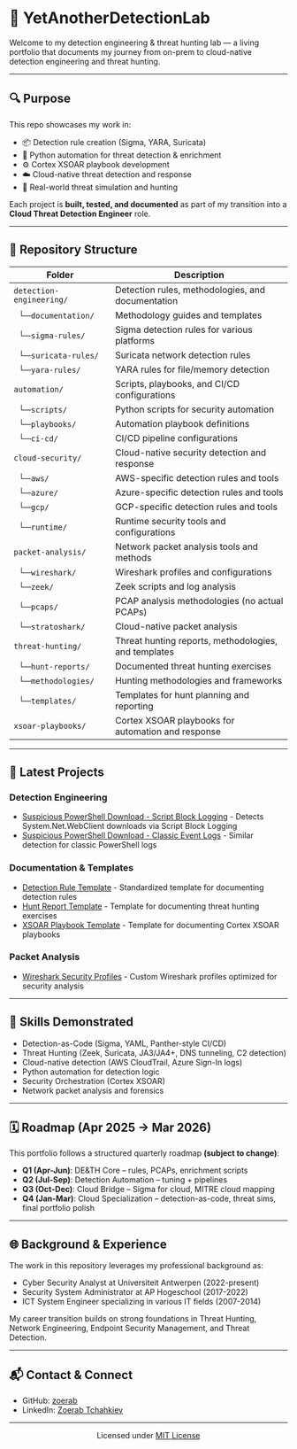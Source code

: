 # 🧪 YetAnotherDetectionLab

Welcome to my detection engineering & threat hunting lab — a living portfolio that documents my journey from on-prem to cloud-native detection engineering and threat hunting.

---

## 🔍 Purpose

This repo showcases my work in:

- 📦 Detection rule creation (Sigma, YARA, Suricata)
- 🐍 Python automation for threat detection & enrichment
- ⚙️ Cortex XSOAR playbook development
- ☁️ Cloud-native threat detection and response
- 🧪 Real-world threat simulation and hunting

Each project is **built, tested, and documented** as part of my transition into a **Cloud Threat Detection Engineer** role.

---

## 📁 Repository Structure

| Folder                         | Description                                            |
|--------------------------------|--------------------------------------------------------|
| `detection-engineering/`       | Detection rules, methodologies, and documentation      |
| &nbsp;&nbsp;└─`documentation/` | Methodology guides and templates                       |
| &nbsp;&nbsp;└─`sigma-rules/`   | Sigma detection rules for various platforms            |
| &nbsp;&nbsp;└─`suricata-rules/`| Suricata network detection rules                       |
| &nbsp;&nbsp;└─`yara-rules/`    | YARA rules for file/memory detection                   |
| `automation/`                  | Scripts, playbooks, and CI/CD configurations           |
| &nbsp;&nbsp;└─`scripts/`       | Python scripts for security automation                 |
| &nbsp;&nbsp;└─`playbooks/`     | Automation playbook definitions                        |
| &nbsp;&nbsp;└─`ci-cd/`         | CI/CD pipeline configurations                          |
| `cloud-security/`              | Cloud-native security detection and response           |
| &nbsp;&nbsp;└─`aws/`           | AWS-specific detection rules and tools                 |
| &nbsp;&nbsp;└─`azure/`         | Azure-specific detection rules and tools               |
| &nbsp;&nbsp;└─`gcp/`           | GCP-specific detection rules and tools                 |
| &nbsp;&nbsp;└─`runtime/`       | Runtime security tools and configurations              |
| `packet-analysis/`             | Network packet analysis tools and methods              |
| &nbsp;&nbsp;└─`wireshark/`     | Wireshark profiles and configurations                  |
| &nbsp;&nbsp;└─`zeek/`          | Zeek scripts and log analysis                          |
| &nbsp;&nbsp;└─`pcaps/`         | PCAP analysis methodologies (no actual PCAPs)          |
| &nbsp;&nbsp;└─`stratoshark/`   | Cloud-native packet analysis                           |
| `threat-hunting/`              | Threat hunting reports, methodologies, and templates   |
| &nbsp;&nbsp;└─`hunt-reports/`  | Documented threat hunting exercises                    |
| &nbsp;&nbsp;└─`methodologies/` | Hunting methodologies and frameworks                   |
| &nbsp;&nbsp;└─`templates/`     | Templates for hunt planning and reporting              |
| `xsoar-playbooks/`             | Cortex XSOAR playbooks for automation and response     |

---

## 🚀 Latest Projects

### Detection Engineering

- [Suspicious PowerShell Download - Script Block Logging](detection-engineering/sigma-rules/Windows/suspicious_powershell_download_scriptblock.yml) - Detects System.Net.WebClient downloads via Script Block Logging
- [Suspicious PowerShell Download - Classic Event Logs](detection-engineering/sigma-rules/Windows/suspicious_powershell_download_classic.yml) - Similar detection for classic PowerShell logs

### Documentation & Templates

- [Detection Rule Template](detection-engineering/documentation/rule-template.md) - Standardized template for documenting detection rules
- [Hunt Report Template](threat-hunting/templates/hunt-report-template.md) - Template for documenting threat hunting exercises
- [XSOAR Playbook Template](xsoar-playbooks/xsoar-playbook-template.md) - Template for documenting Cortex XSOAR playbooks

### Packet Analysis

- [Wireshark Security Profiles](packet-analysis/wireshark/) - Custom Wireshark profiles optimized for security analysis

---

## 🧠 Skills Demonstrated

- Detection-as-Code (Sigma, YAML, Panther-style CI/CD)
- Threat Hunting (Zeek, Suricata, JA3/JA4+, DNS tunneling, C2 detection)
- Cloud-native detection (AWS CloudTrail, Azure Sign-In logs)
- Python automation for detection logic
- Security Orchestration (Cortex XSOAR)
- Network packet analysis and forensics

---

## 🗓️ Roadmap (Apr 2025 → Mar 2026)

This portfolio follows a structured quarterly roadmap **(subject to change)**:

- **Q1 (Apr-Jun)**: DE&TH Core – rules, PCAPs, enrichment scripts
- **Q2 (Jul-Sep)**: Detection Automation – tuning + pipelines
- **Q3 (Oct-Dec)**: Cloud Bridge – Sigma for cloud, MITRE cloud mapping
- **Q4 (Jan-Mar)**: Cloud Specialization – detection-as-code, threat sims, final portfolio polish

---

## 🌐 Background & Experience

The work in this repository leverages my professional background as:

- Cyber Security Analyst at Universiteit Antwerpen (2022-present)
- Security System Administrator at AP Hogeschool (2017-2022)
- ICT System Engineer specializing in various IT fields (2007-2014)

My career transition builds on strong foundations in Threat Hunting, Network Engineering, Endpoint Security Management, and Threat Detection.

---

## 📬 Contact & Connect

- GitHub: [zoerab](https://github.com/zoerab)
- LinkedIn: [Zoerab Tchahkiev](https://be.linkedin.com/in/zoerab)

---

<div align="center">
  <p>Licensed under <a href="LICENSE">MIT License</a></p>
</div>
